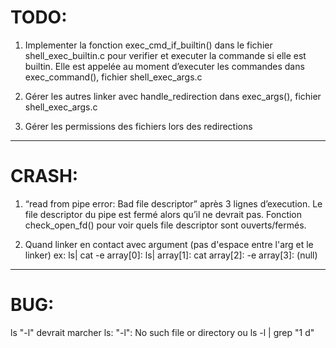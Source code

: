 # TODO:
1) Implementer la fonction exec_cmd_if_builtin() dans le fichier shell_exec_builtin.c pour verifier et executer la commande si elle est builtin. Elle est appelée au moment d’executer les commandes dans exec_command(), fichier shell_exec_args.c

2) Gérer les autres linker avec handle_redirection dans exec_args(), fichier shell_exec_args.c

3) Gérer les permissions des fichiers lors des redirections

--------

# CRASH:
1) “read from pipe error: Bad file descriptor” après 3 lignes d’execution. Le file descriptor du pipe est fermé alors qu’il ne devrait pas. Fonction check_open_fd() pour voir quels file descriptor sont ouverts/fermés.

2) Quand linker en contact avec argument (pas d'espace entre l'arg et le linker)
ex: ls| cat -e
array[0]: ls|
array[1]: cat
array[2]: -e
array[3]: (null)

--------

# BUG:
ls "-l" devrait marcher
ls: "-l": No such file or directory
ou 
ls -l | grep "1 d"